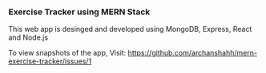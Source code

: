 ### Exercise Tracker using MERN Stack
This web app is desinged and developed using MongoDB, Express, React and Node.js

To view snapshots of the app, Visit: https://github.com/archanshahh/mern-exercise-tracker/issues/1
